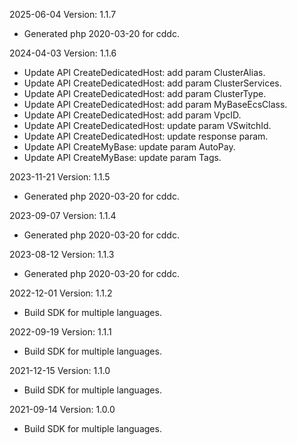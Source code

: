 2025-06-04 Version: 1.1.7
- Generated php 2020-03-20 for cddc.

2024-04-03 Version: 1.1.6
- Update API CreateDedicatedHost: add param ClusterAlias.
- Update API CreateDedicatedHost: add param ClusterServices.
- Update API CreateDedicatedHost: add param ClusterType.
- Update API CreateDedicatedHost: add param MyBaseEcsClass.
- Update API CreateDedicatedHost: add param VpcID.
- Update API CreateDedicatedHost: update param VSwitchId.
- Update API CreateDedicatedHost: update response param.
- Update API CreateMyBase: update param AutoPay.
- Update API CreateMyBase: update param Tags.


2023-11-21 Version: 1.1.5
- Generated php 2020-03-20 for cddc.

2023-09-07 Version: 1.1.4
- Generated php 2020-03-20 for cddc.

2023-08-12 Version: 1.1.3
- Generated php 2020-03-20 for cddc.

2022-12-01 Version: 1.1.2
- Build SDK for multiple languages.

2022-09-19 Version: 1.1.1
- Build SDK for multiple languages.

2021-12-15 Version: 1.1.0
- Build SDK for multiple languages.

2021-09-14 Version: 1.0.0
- Build SDK for multiple languages.

